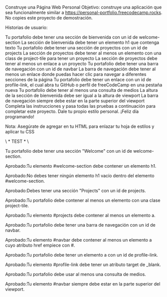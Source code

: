 Construye una Página Web Personal
Objetivo: construye una aplicación que sea funcionalmente similar a https://personal-portfolio.freecodecamp.rocks. No copies este proyecto de demostración.

Historias de usuario:

Tu portafolio debe tener una sección de bienvenida con un id de welcome-section
La sección de bienvenida debe tener un elemento h1 que contenga texto
Tu portafolio debe tener una sección de proyectos con un id de projects
La sección de proyectos debe tener al menos un elemento con una class de project-tile para tener un proyecto
La sección de proyectos debe tener al menos un enlace a un proyecto
Tu portafolio debe tener una barra de navegación con un id de navbar
La barra de navegación debe tener al menos un enlace donde puedas hacer clic para navegar a diferentes secciones de la página
Tu portafolio debe tener un enlace con un id de profile-link, el cual abra tu GitHub o perfil de freeCodeCamp en una pestaña nueva
Tu portafolio debe tener al menos una consulta de medios
La altura de la sección de bienvenida debe ser igual a la altura de viewport
La barra de navegación siempre debe estar en la parte superior del viewport
Completa las instrucciones y pasa todas las pruebas a continuación para completar este proyecto. Dale tu propio estilo personal. ¡Feliz día programando!

Nota: Asegúrate de agregar <link rel="stylesheet" href="styles.css"> en tu HTML para enlazar tu hoja de estilos y aplicar tu CSS

\ * TEST * \


Tu portafolio debe tener una sección "Welcome" con un id de welcome-section.

Aprobado:Tu elemento #welcome-section debe contener un elemento h1.

Aprobado:No debes tener ningún elemento h1 vacío dentro del elemento #welcome-section.

Aprobado:Debes tener una sección "Projects" con un id de projects.

Aprobado:Tu portafolio debe contener al menos un elemento con una clase project-tile.

Aprobado:Tu elemento #projects debe contener al menos un elemento a.

Aprobado:Tu portafolio debe tener una barra de navegación con un id de navbar.

Aprobado:Tu elemento #navbar debe contener al menos un elemento a cuyo atributo href empiece con #.

Aprobado:Tu portafolio debe tener un elemento a con un id de profile-link.

Aprobado:Tu elemento #profile-link debe tener un atributo target de _blank.

Aprobado:Tu portafolio debe usar al menos una consulta de medios.

Aprobado:Tu elemento #navbar siempre debe estar en la parte superior del viewport.
